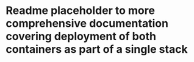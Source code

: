 # Readme placeholder to more comprehensive documentation covering deployment of both containers as part of a single stack